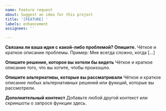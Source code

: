 ```yaml
---
name: Feature request
about: Suggest an idea for this project
title: '[FEATURE] '
labels: enhancement
assignees: ''

---
```


**Связана ли ваша идея с какой-либо проблемой? Опишите.**
Чёткое и краткое описание проблемы. Пример: Мне всегда сложно, когда [...]

**Опишите решение, которое вы хотели бы видеть**
Чёткое и краткое описание того, что вы хотите, чтобы произошло.

**Опишите альтернативы, которые вы рассматривали**
Чёткое и краткое описание любых альтернативных решений или функций, которые вы рассмотрели.

**Дополнительный контекст**
Добавьте любой другой контекст или скриншоты о запросе функции здесь.
